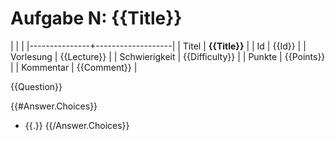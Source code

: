 # Aufgabe N: {{Title}}

|               |                   |
|---------------+-------------------|
| Titel         | **{{Title}}**  |
| Id            | {{Id}}         |
| Vorlesung     | {{Lecture}}    |
| Schwierigkeit | {{Difficulty}} |
| Punkte        | {{Points}}     |
| Kommentar     | {{Comment}}    |

{{Question}}

{{#Answer.Choices}}
- {{.}}
{{/Answer.Choices}}

